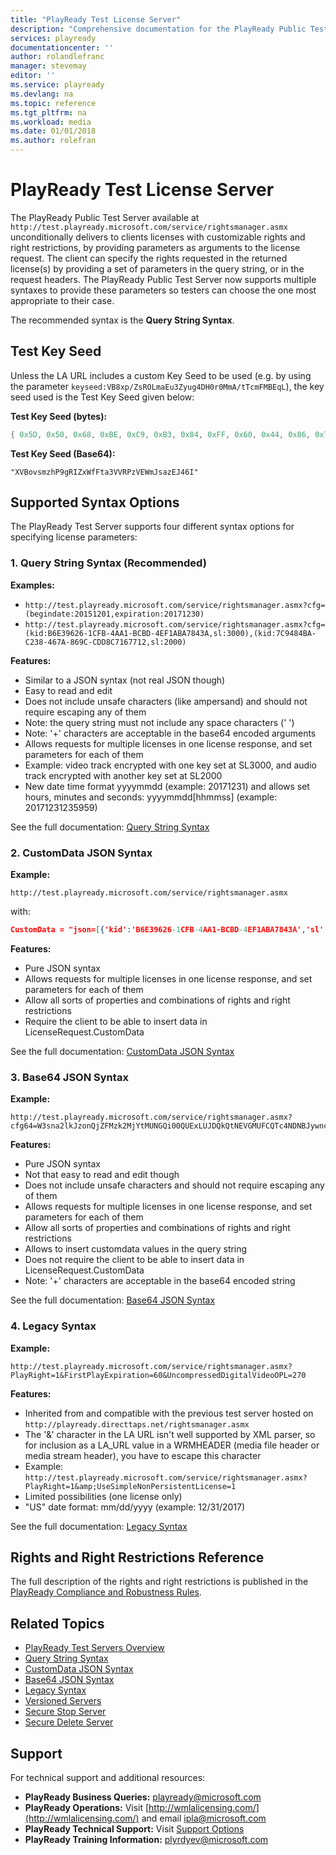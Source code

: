 ```yaml
---
title: "PlayReady Test License Server"
description: "Comprehensive documentation for the PlayReady Public Test License Server including syntax options, parameters, and usage examples."
services: playready
documentationcenter: ''
author: rolandlefranc
manager: stevemay
editor: ''
ms.service: playready
ms.devlang: na
ms.topic: reference
ms.tgt_pltfrm: na
ms.workload: media
ms.date: 01/01/2018
ms.author: rolefran
---
```


# PlayReady Test License Server

The PlayReady Public Test Server available at `http://test.playready.microsoft.com/service/rightsmanager.asmx` unconditionally delivers to clients licenses with customizable rights and right restrictions, by providing parameters as arguments to the license request. The client can specify the rights requested in the returned license(s) by providing a set of parameters in the query string, or in the request headers. The PlayReady Public Test Server now supports multiple syntaxes to provide these parameters so testers can choose the one most appropriate to their case.

The recommended syntax is the **Query String Syntax**.

## Test Key Seed

Unless the LA URL includes a custom Key Seed to be used (e.g. by using the parameter `keyseed:VB8xp/ZsROLmaEu3Zyug4DH0r0MmA/tTcmFMBEqL`), the key seed used is the Test Key Seed given below:

**Test Key Seed (bytes):**

```c
{ 0x5D, 0x50, 0x68, 0xBE, 0xC9, 0xB3, 0x84, 0xFF, 0x60, 0x44, 0x86, 0x71, 0x59, 0xF1, 0x6D, 0x6B, 0x75, 0x55, 0x44, 0xFC, 0xD5, 0x11, 0x69, 0x89, 0xB1, 0xAC, 0xC4, 0x27, 0x8E, 0x88 }
```

**Test Key Seed (Base64):**

```text
"XVBovsmzhP9gRIZxWfFta3VVRPzVEWmJsazEJ46I"
```

## Supported Syntax Options

The PlayReady Test Server supports four different syntax options for specifying license parameters:

### 1. Query String Syntax (Recommended)

**Examples:**

- `http://test.playready.microsoft.com/service/rightsmanager.asmx?cfg=(begindate:20151201,expiration:20171230)`
- `http://test.playready.microsoft.com/service/rightsmanager.asmx?cfg=(kid:B6E39626-1CFB-4AA1-BCBD-4EF1ABA7843A,sl:3000),(kid:7C9484BA-C238-467A-869C-CDD8C7167712,sl:2000)`

**Features:**

- Similar to a JSON syntax (not real JSON though)
- Easy to read and edit
- Does not include unsafe characters (like ampersand) and should not require escaping any of them
- Note: the query string must not include any space characters (' ')
- Note: '+' characters are acceptable in the base64 encoded arguments
- Allows requests for multiple licenses in one license response, and set parameters for each of them
- Example: video track encrypted with one key set at SL3000, and audio track encrypted with another key set at SL2000
- New date time format yyyymmdd (example: 20171231) and allows set hours, minutes and seconds: yyyymmdd[hhmmss] (example: 20171231235959)

See the full documentation: [Query String Syntax](playready-test-server-query-string-syntax.md)

### 2. CustomData JSON Syntax

**Example:**

```http
http://test.playready.microsoft.com/service/rightsmanager.asmx
```

with:

```json
CustomData = "json=[{'kid':'B6E39626-1CFB-4AA1-BCBD-4EF1ABA7843A','sl':'3000'},{'kid':'7C9484BA-C238-467A-869C-CDD8C7167712','sl':'2000'}]"
```

**Features:**

- Pure JSON syntax
- Allows requests for multiple licenses in one license response, and set parameters for each of them
- Allow all sorts of properties and combinations of rights and right restrictions
- Require the client to be able to insert data in LicenseRequest.CustomData

See the full documentation: [CustomData JSON Syntax](playready-test-server-customdata-json-syntax.md)

### 3. Base64 JSON Syntax

**Example:**
```
http://test.playready.microsoft.com/service/rightsmanager.asmx?cfg64=W3sna2lkJzonQjZFMzk2MjYtMUNGQi00QUExLUJDQkQtNEVGMUFCQTc4NDNBJywnc2wnOiczMDAwJ30seydraWQnOic3Qzk0ODRCQS1DMjM4LTQ2N0EtODY5Qy1DREQ4QzcxNjc3MTInLCdzbCc6JzIwMDAnfV0=
```

**Features:**
- Pure JSON syntax
- Not that easy to read and edit though
- Does not include unsafe characters and should not require escaping any of them
- Allows requests for multiple licenses in one license response, and set parameters for each of them
- Allow all sorts of properties and combinations of rights and right restrictions
- Allows to insert customdata values in the query string
- Does not require the client to be able to insert data in LicenseRequest.CustomData
- Note: '+' characters are acceptable in the base64 encoded string

See the full documentation: [Base64 JSON Syntax](playready-test-server-base64-json-syntax.md)

### 4. Legacy Syntax

**Example:**
```
http://test.playready.microsoft.com/service/rightsmanager.asmx?PlayRight=1&FirstPlayExpiration=60&UncompressedDigitalVideoOPL=270
```

**Features:**
- Inherited from and compatible with the previous test server hosted on `http://playready.directtaps.net/rightsmanager.asmx`
- The '&' character in the LA URL isn't well supported by XML parser, so for inclusion as a LA_URL value in a WRMHEADER (media file header or media stream header), you have to escape this character
- Example: `http://test.playready.microsoft.com/service/rightsmanager.asmx?PlayRight=1&amp;UseSimpleNonPersistentLicense=1`
- Limited possibilities (one license only)
- "US" date format: mm/dd/yyyy (example: 12/31/2017)

See the full documentation: [Legacy Syntax](playready-test-server-legacy-syntax.md)

## Rights and Right Restrictions Reference

The full description of the rights and right restrictions is published in the [PlayReady Compliance and Robustness Rules](http://www.microsoft.com/playReady/licensing/compliance).

## Related Topics

- [PlayReady Test Servers Overview](playready-test-servers.md)
- [Query String Syntax](playready-test-server-query-string-syntax.md)
- [CustomData JSON Syntax](playready-test-server-customdata-json-syntax.md)
- [Base64 JSON Syntax](playready-test-server-base64-json-syntax.md)
- [Legacy Syntax](playready-test-server-legacy-syntax.md)
- [Versioned Servers](playready-test-server-versioned.md)
- [Secure Stop Server](playready-test-server-secure-stop.md)
- [Secure Delete Server](playready-test-server-secure-delete.md)

## Support

For technical support and additional resources:

- **PlayReady Business Queries:** [playready@microsoft.com](mailto:playready@microsoft.com)
- **PlayReady Operations:** Visit [http://wmlalicensing.com/](http://wmlalicensing.com/) and email [ipla@microsoft.com](mailto:ipla@microsoft.com)
- **PlayReady Technical Support:** Visit [Support Options](https://test.playready.microsoft.com/Support/SupportOptions)
- **PlayReady Training Information:** [plyrdyev@microsoft.com](mailto:plyrdyev@microsoft.com)
